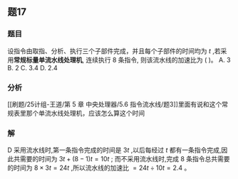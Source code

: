 ## 题17
### 题目
设指令由取指、分析、执行三个子部件完成，并且每个子部件的时间均为 $t$ ,若采用**常规标量单流水线处理机**, 连续执行 8 条指令, 则该流水线的加速比为 ( )。
A. 3 
B. 2 
C. 3.4 
D. 2.4
### 分析
[[刷题/25计组-王道/第 5 章 中央处理器/5.6 指令流水线/题3]]里面有说和这个常规表里那个单流水线处理机，应该怎么算这个时间
### 解
D
采用流水线时,第一条指令完成的时间是 ${3t}$ ,以后每经过 $t$ 都有一条指令完成,因此共需要的时间为 ${3t} + ( {8 - 1}) t = {10t}$ ;
而不采用流水线时,完成 8 条指令总共需要的时间为 $8 \times  {3t} = {24t}$ ,所以流水线的加速比 $= {24t} \div  {10t} = {2.4}$ 。